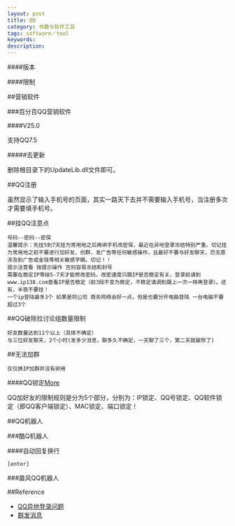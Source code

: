 ```yaml
---
layout: post
title: QQ
category: 书籍与软件工具
tags: software／tool
keywords: 
description: 
---
```


####版本

####限制

##营销软件

###百分百QQ营销软件

####V25.0

支持QQ7.5

#####去更新

删除根目录下的UpdateLib.dll文件即可。

##QQ注册

虽然显示了输入手机号的页面，其实一路天下去并不需要输入手机号，当注册多次才需要填手机号。

##挂QQ注意点

```
号码--密码--密保
温馨提示：先挂5到7天挂为常用地之后再绑手机改密保，最近在异地登录冻结特别严重。切记挂为常用地之前不要进行加好友，创群，发广告等任何敏感操作，且最好不要与好友聊天，恐无意涉及到广告或金钱等相关敏感字眼。切记！！
提示注意看 按提示操作 否则容易冻结和封号
需要在稳定IP等级5-7天才能修改密码，改密速度只跟IP是否稳定有关，登录前请到www.ip138.com查看IP是否稳定（前3段不变为稳定，不稳定请调到跟上一次一样再登录）。还有，半夜不要挂！
一个ip登陆最多3个 如果是同公司 商务网络会好一点，但是也要分开电脑登陆 一台电脑不要超过3个
```

##QQ破除拉讨论组数量限制

```
好友数量达到11个以上（具体不确定）
与三位好友聊天，2个小时(发多少消息，聊多久不确定，一天聊了三个，第二天就破除了)
```

##无法加群

```
仅仅换IP加群并没有卵用
```

####QQ锁定[More](http://www.52pojie.cn/thread-352415-1-1.html)

QQ加好友的限制规则是分为5个部分，分别为：IP锁定、QQ号锁定、QQ软件锁定（即QQ客户端锁定）、MAC锁定、端口锁定！


##QQ机器人

###酷Q机器人

####自动回复换行

```
[enter]
```

###晨风QQ机器人

##Reference

* [QQ异地登录问题](http://www.haoyoudaijia.com/forum.php?mod=viewthread&tid=37&page=1&authorid=1)
* [群发消息](http://www.haoyoudaijia.com/thread-42-1-1.html)